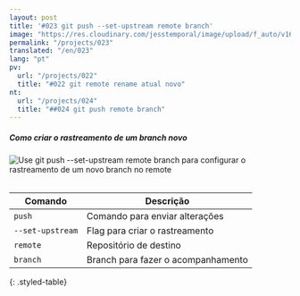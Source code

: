 ```yaml
---
layout: post
title: '#023 git push --set-upstream remote branch'
image: "https://res.cloudinary.com/jesstemporal/image/upload/f_auto/v1642878674/gitfichas/pt/023/thumbnail_wvzg8c.jpg"
permalink: "/projects/023"
translated: "/en/023"
lang: "pt"
pv:
  url: "/projects/022"
  title: "#022 git remote rename atual novo"
nt:
  url: "/projects/024"
  title: "##024 git push remote branch"
---
```

##### Como criar o rastreamento de um branch novo

<img alt="Use git push --set-upstream remote branch para configurar o rastreamento de um novo branch no remote" src="https://res.cloudinary.com/jesstemporal/image/upload/v1642878674/gitfichas/pt/023/full_yl587n.jpg"><br><br>

| Comando | Descrição |
|---------|-------------|
| `push` | Comando para enviar alterações |
| `--set-upstream` | Flag para criar o rastreamento |
| `remote` | Repositório de destino |
| `branch` | Branch para fazer o acompanhamento |
{: .styled-table}
